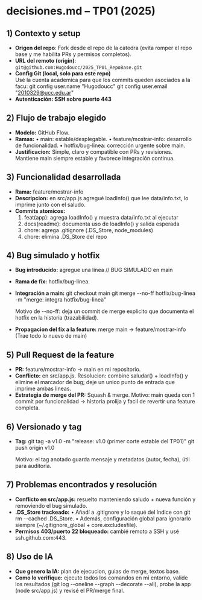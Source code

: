 # decisiones.md – TP01 (2025)

## 1) Contexto y setup
- **Origen del repo**: Fork desde el repo de la catedra (evita romper el repo base y me habilita PRs y permisos completos).
- **URL del remoto (origin)**: `git@github.com:Hugodoucc/2025_TP01_RepoBase.git`
- **Config Git (local, solo para este repo)**  
  Usé la cuenta academica para que los commits queden asociados a la facu:
  git config user.name "Hugodoucc"
  git config user.email "2010329@ucc.edu.ar"
- **Autenticación: SSH sobre puerto 443**

## 2) Flujo de trabajo elegido
- **Modelo:** GitHub Flow.
- **Ramas:**
	•	main: estable/desplegable.
	•	feature/mostrar-info: desarrollo de funcionalidad.
	•	hotfix/bug-linea: corrección urgente sobre main.
- **Justificacion:** Simple, claro y compatible con PRs y revisiones. Mantiene main siempre estable y favorece integración continua.

## 3) Funcionalidad desarrollada
- **Rama:** feature/mostrar-info
- **Descripcion:** en src/app.js agregué loadInfo() que lee data/info.txt, lo imprime junto con el saludo.
- **Commits atomicos:**
	1.	feat(app): agrega loadInfo() y muestra data/info.txt al ejecutar
	2.	docs(readme): documenta uso de loadInfo() y salida esperada
	3.	chore: agrega .gitignore (.DS_Store, node_modules)
	4.	chore: elimina .DS_Store del repo 

## 4) Bug simulado y hotfix
- **Bug introducido:** agregue una línea // BUG SIMULADO en main 
- **Rama de fix:** hotfix/bug-linea.
- **Integración a main:**
  git checkout main
  git merge --no-ff hotfix/bug-linea -m "merge: integra hotfix/bug-linea"
  
  Motivo de --no-ff: deja un commit de merge explicito que documenta el hotfix en la historia (trazabilidad).

- **Propagacion del fix a la feature:** merge main -> feature/mostrar-info (Trae todo lo nuevo de main)

## 5) Pull Request de la feature
- **PR:** feature/mostrar-info → main en mi repositorio.
- **Conflicto:** en src/app.js.
Resolucion: combine saludar() + loadInfo() y elimine el marcador de bug; deje un unico punto de entrada que imprime ambas lineas.
- **Estrategia de merge del PR:** Squash & merge.
Motivo: main queda con 1 commit por funcionalidad → historia prolija y facil de revertir una feature completa.

## 6) Versionado y tag

- **Tag:**
  git tag -a v1.0 -m "release: v1.0 (primer corte estable del TP01)"
  git push origin v1.0

  Motivo: el tag anotado guarda mensaje y metadatos (autor, fecha), útil para auditoría.

## 7) Problemas encontrados y resolución
- **Conflicto en src/app.js:** resuelto manteniendo saludo + nueva función y removiendo el bug simulado.
- **.DS_Store trackeado:**
	•	Añadí a .gitignore y lo saqué del índice con git rm --cached .DS_Store.
	•	Además, configuración global para ignorarlo siempre (~/.gitignore_global + core.excludesfile).
- **Permisos 403/puerto 22 bloqueado:** cambié remoto a SSH y usé ssh.github.com:443.

## 8) Uso de IA
- **Que genero la IA:** plan de ejecucion, guias de merge, textos base.
- **Como lo verifique:** ejecute todos los comandos en mi entorno, valide los resultados (git log --oneline --graph --decorate --all), probe la app (node src/app.js) y revisé el PR/merge final.

